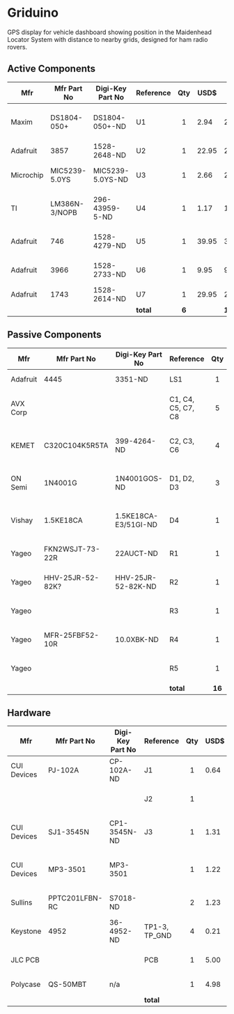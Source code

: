 # Griduino
GPS display for vehicle dashboard showing position in the Maidenhead Locator System with distance to nearby grids, designed for ham radio rovers.

## Active Components
| Mfr         | Mfr Part No     | Digi-Key Part No | Reference | Qty   | USD$  | Ext$   | Description  |
| ----------- | --------------- | ---------------- | --------- | :---: | ----- | ------ | ------------ |
| Maxim       | DS1804-050+     | DS1804-050+-ND   | U1        |  1    |  2.94 |   2.94 | IC Digital Pot 50KOHM 100-tap |
| Adafruit    | 3857            | 1528-2648-ND     | U2        |  1    | 22.95 |  22.95 | Feather M4 Express |
| Microchip   | MIC5239-5.0YS   | MIC5239-5.0YS-ND | U3        |  1    |  2.66 |   2.66 | IC Linear Regulator 5v 500mA |
| TI          | LM386N-3/NOPB   | 296-43959-5-ND   | U4        |  1    |  1.17 |   1.17 | Audio Amp, Mono LM386 700MW |
| Adafruit    | 746             | 1528-4279-ND     | U5        |  1    | 39.95 |  39.95 | Ultimate GPS, 66 channel |
| Adafruit    | 3966            | 1528-2733-ND     | U6        |  1    |  9.95 |   9.95 | BMP-388 Barometric Pressure |
| Adafruit    | 1743            | 1528-2614-ND     | U7        |  1    | 29.95 |  29.95 | TFT Display  |
|             |                 |                  | **total** | **6** |       | **109.57** |     |

## Passive Components
| Mfr         | Mfr Part No     | Digi-Key Part No     | Reference          |  Qty   | USD$  | Ext$   | Description  |
| ----------- | --------------- | -------------------- | ------------------ | :----: | ----- | ------ | ------------ |
| Adafruit    | 4445            | 3351-ND              | LS1                |    1   |  3.95 |   3.95 | Speaker, 3W 4ohm |
| AVX Corp    |                 |                      | C1, C4, C5, C7, C8 |    5   |  2.67 |  13.35 | CAP Electrolytic 47UF 10% 25v radial |
| KEMET       | C320C104K5R5TA  | 399-4264-ND          | C2, C3, C6         |    4   |  0.22 |   0.88 | CAP Ceramic 0.1UF 50V X7R radial |
| ON Semi     | 1N4001G         | 1N4001GOS-ND         | D1, D2, D3         |    3   |  0.21 |   0.63 | Gen Purpose Diode 50V 1A |
| Vishay      | 1.5KE18CA       | 1.5KE18CA-E3/51GI-ND | D4                 |    1   |  1.21 |   1.21 | Zener Diode 25.2v Clamp |
| Yageo       | FKN2WSJT-73-22R | 22AUCT-ND            | R1                 |    1   |  0.39 |   0.39 | RES 22-ohm 2W 5% axial |
| Yageo       | HHV-25JR-52-82K? | HHV-25JR-52-82K-ND  | R2                 |    1   |  0.34 |   0.34 | RES 82K 1/4W 5% axial |
| Yageo       |                 |                      | R3                 |    1   |  0.10 |   0.20 | RES 10K 1/4W 1% axial |
| Yageo       | MFR-25FBF52-10R | 10.0XBK-ND           | R4                 |    1   |  0.10 |   0.10 | RES 10-ohm 1/4W 1% axial |
| Yageo       |                 |                      | R5                 |    1   |  0.10 |   0.20 | RES 100-ohm 1/4W 1% axial |
|             |                 |                      | **total**          | **16** |       | **21.25** |     |

## Hardware
| Mfr         | Mfr Part No     | Digi-Key Part No | Reference       |  Qty  | USD$  | Ext$   | Description  |
| ----------- | --------------- | ---------------- | --------------- | :---: | ----- | ------ | ------------ |
| CUI Devices | PJ-102A         | CP-102A-ND       | J1              |   1   |  0.64 |   0.64 | Connector Power Jack 2X5.5 mm  |
|             |                 |                  | J2              |   1   |       |        | Connector 2-pin Audio |
| CUI Devices | SJ1-3545N       | CP1-3545N-ND     | J3              |   1   |  1.31 |   1.31 | Connector 3.5mm Audio Stereo Jack |
| CUI Devices | MP3-3501        | MP3-3501         |                 |   1   |  1.22 |   1.22 | Connector 3.5mm Audio Mono Plug |
| Sullins     | PPTC201LFBN-RC  | S7018-ND         |                 |   2   |  1.23 |   2.46 | Connector 20-pos 0.1 Tin (LCD) |
| Keystone    | 4952            | 36-4952-ND       | TP1-3, TP_GND   |   4   |  0.21 |   0.84 | PC Test Point Loop |
| JLC PCB     |                 |                  | PCB             |   1   |  5.00 |   5.00 | Printed Circuit Board |
| Polycase    | QS-50MBT        | n/a              |                 |   1   |  4.98 |   4.98 | Plastic Case |
|             |                 |                  | **total**       |       |       | **16.45** |     |
